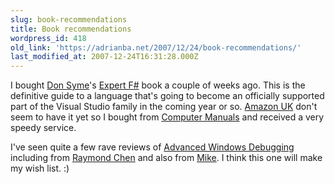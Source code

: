 ```yaml
---
slug: book-recommendations
title: Book recommendations
wordpress_id: 418
old_link: 'https://adrianba.net/2007/12/24/book-recommendations/'
last_modified_at: 2007-12-24T16:31:28.000Z
---
```


I bought [Don Syme](http://blogs.msdn.com/dsyme/)'s [Expert F#](http://www.apress.com/book/view/1590598504) book a couple of weeks ago. This is the definitive guide to a language that's going to become an officially supported part of the Visual Studio family in the coming year or so. [Amazon UK](http://www.amazon.co.uk/Expert-F-Experts-Voice-Net/dp/1590598504/) don't seem to have it yet so I bought from [Computer Manuals](http://www.compman.co.uk/scripts/browse.asp?ref=830554) and received a very speedy service.

 

I've seen quite a few rave reviews of [Advanced Windows Debugging](http://advancedwindowsdebugging.com/) including from [Raymond Chen](http://blogs.msdn.com/oldnewthing/archive/2007/12/18/6794821.aspx) and also from [Mike](http://mtaulty.com/CommunityServer/blogs/mike_taultys_blog/archive/2007/12/21/10045.aspx). I think this one will make my wish list. :)
